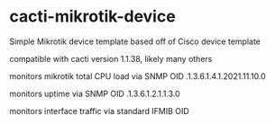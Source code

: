 # cacti-mikrotik-device
Simple Mikrotik device template based off of Cisco device template

compatible with cacti version 1.1.38, likely many others

monitors mikrotik total CPU load via SNMP OID .1.3.6.1.4.1.2021.11.10.0

monitors uptime via SNMP OID .1.3.6.1.2.1.1.3.0

monitors interface traffic via standard IFMIB OID
